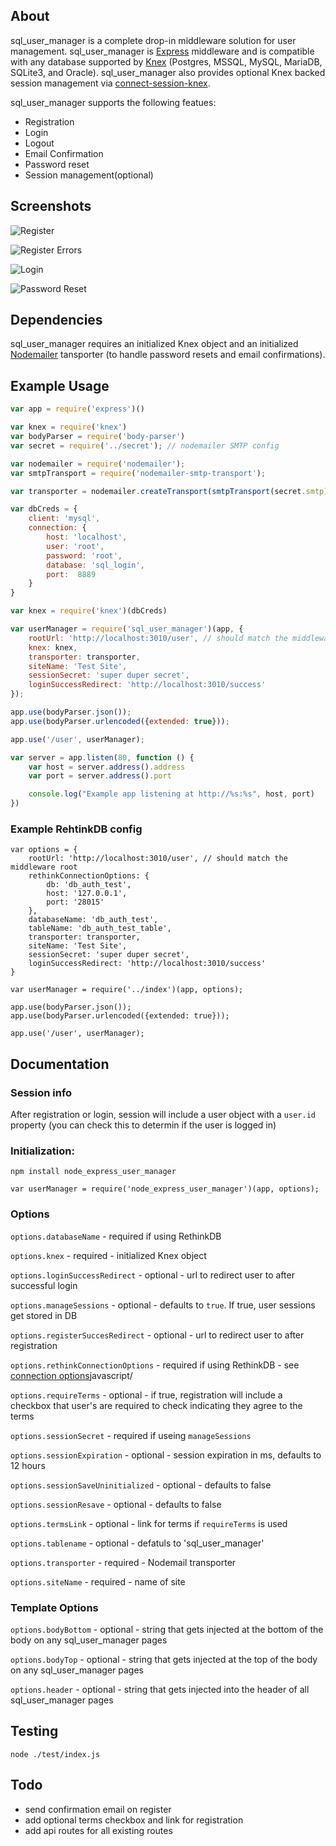 ## About

sql_user_manager is a complete drop-in middleware solution for user management. sql_user_manager is [Express](https://expressjs.com/) middleware and is compatible with any database supported by [Knex](http://knexjs.org/) (Postgres, MSSQL, MySQL, MariaDB, SQLite3, and Oracle). sql_user_manager also provides optional Knex backed session management via [connect-session-knex](https://github.com/llambda/connect-session-knex).

sql_user_manager supports the following featues:
* Registration
* Login
* Logout
* Email Confirmation
* Password reset
* Session management(optional)

## Screenshots

![Register](/lib/screenshots/register.png?raw=true "Register")

![Register Errors](/lib/screenshots/register-error.png?raw=true "Register")

![Login](/lib/screenshots/login.png?raw=true "Login")

![Password Reset](/lib/screenshots/password-reset.png?raw=true "Password Reset")

## Dependencies
sql_user_manager requires an initialized Knex object and an initialized [Nodemailer](https://github.com/nodemailer/nodemailer) tansporter (to handle password resets and email confirmations).

## Example Usage

```javascript
var app = require('express')()

var knex = require('knex')
var bodyParser = require('body-parser')
var secret = require('../secret'); // nodemailer SMTP config

var nodemailer = require('nodemailer');
var smtpTransport = require('nodemailer-smtp-transport');

var transporter = nodemailer.createTransport(smtpTransport(secret.smtp));

var dbCreds = {
    client: 'mysql',
    connection: {
        host: 'localhost',
        user: 'root',
        password: 'root',
        database: 'sql_login',
        port:  8889
    }
}

var knex = require('knex')(dbCreds)

var userManager = require('sql_user_manager')(app, {
    rootUrl: 'http://localhost:3010/user', // should match the middleware root
    knex: knex,
    transporter: transporter,
    siteName: 'Test Site',
    sessionSecret: 'super duper secret',
    loginSuccessRedirect: 'http://localhost:3010/success'
});

app.use(bodyParser.json());
app.use(bodyParser.urlencoded({extended: true}));

app.use('/user', userManager);

var server = app.listen(80, function () {
    var host = server.address().address
    var port = server.address().port

    console.log("Example app listening at http://%s:%s", host, port)
})

```

### Example RehtinkDB config

```
var options = {
    rootUrl: 'http://localhost:3010/user', // should match the middleware root
    rethinkConnectionOptions: {
        db: 'db_auth_test',
        host: '127.0.0.1',
        port: '28015'
    },
    databaseName: 'db_auth_test',
    tableName: 'db_auth_test_table',
    transporter: transporter,
    siteName: 'Test Site',
    sessionSecret: 'super duper secret',
    loginSuccessRedirect: 'http://localhost:3010/success'
}

var userManager = require('../index')(app, options);

app.use(bodyParser.json());
app.use(bodyParser.urlencoded({extended: true}));

app.use('/user', userManager);
```

## Documentation

### Session info

After registration or login, session will include a user object with a `user.id` property (you can check this to determin if the user is logged in)

### Initialization:

`npm install node_express_user_manager`

`var userManager = require('node_express_user_manager')(app, options);`

### Options

`options.databaseName` - required if using RethinkDB

`options.knex` - required - initialized Knex object

`options.loginSuccessRedirect` - optional - url to redirect user to after successful login

`options.manageSessions` - optional - defaults to `true`. If true, user sessions get stored in DB

`options.registerSuccesRedirect` - optional - url to redirect user to after registration

`options.rethinkConnectionOptions` - required if using RethinkDB - see [connection options](https://www.rethinkdb.com/docs/install-drivers/)javascript/

`options.requireTerms` - optional - if true, registration will include a checkbox that user's are required to check indicating they agree to the terms

`options.sessionSecret` - required if useing `manageSessions`

`options.sessionExpiration` - optional - session expiration in ms, defaults to 12 hours

`options.sessionSaveUninitialized` - optional - defaults to false

`options.sessionResave` - optional - defaults to false

`options.termsLink` - optional - link for terms if `requireTerms` is used

`options.tablename` - optional - defatuls to 'sql_user_manager'

`options.transporter` - required - Nodemail transporter

`options.siteName` - required - name of site

### Template Options

`options.bodyBottom` - optional - string that gets injected at the bottom of the body on any sql_user_manager pages

`options.bodyTop` - optional - string that gets injected at the top of the body on any sql_user_manager pages

`options.header` - optional - string that gets injected into the header of all sql_user_manager pages

## Testing

`node ./test/index.js`

## Todo
* send confirmation email on register
* add optional terms checkbox and link for registration
* add api routes for all existing routes
